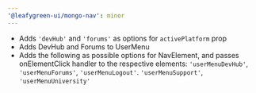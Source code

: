 ```yaml
---
'@leafygreen-ui/mongo-nav': minor
---
```


- Adds `'devHub'` and `'forums'` as options for `activePlatform` prop
- Adds DevHub and Forums to UserMenu
- Adds the following as possible options for NavElement, and passes onElementClick handler to the respective elements: `'userMenuDevHub'`, `'userMenuForums'`, `'userMenuLogout'`. `'userMenuSupport'`, `'userMenuUniversity'`
